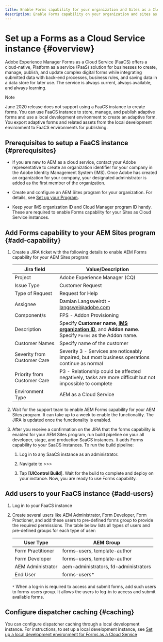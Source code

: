 ```yaml
---
title: Enable Forms capability for your organization and Sites as a Cloud Service instances 
description: Enable Forms capability on your organization and sites as a Cloud Service instance
---
```


# Set up a Forms as a Cloud Service instance {#overview}

Adobe Experience Manager Forms as a Cloud Service (FaaCS) offers a cloud-native, Platform as a service (PaaS) solution for businesses to create, manage, publish, and update complex digital forms while integrating submitted data with back-end processes, business rules, and saving data in a data store for later use. The service is always current, always available, and always learning. 

>[!NOTE]
>
> June 2020 release does not support using a FaaCS instance to create forms. You can use FaaCS instance to store, manage, and publish adaptive forms and use a local development environment to create an adaptive form. You export adaptive forms and related assets from the local development environment to FaaCS environments for publishing.


## Prerequisites to setup a FaaCS instance {#prerequisites}

* If you are new to AEM as a cloud service, contact your Adobe representative to create an organization identifier for your company in the Adobe Identity Management System (IMS). Once Adobe has created an organization for your company, your designated administrator is added as the first member of the organization.

* Create and configure an AEM Sites program for your organization. For details, see [Set up your Program](https://docs.adobe.com/content/help/en/experience-manager-cloud-manager/using/getting-started/setting-up-program.html).

* Keep your IMS organization ID and Cloud Manager program ID handy. These are required to enable Forms capability for your Sites as Cloud Service instances.


## Add Forms capability to your AEM Sites program {#add-capability}

1. Create a JIRA ticket with the following details to enable AEM Forms capability for your AEM Sites program:

    | Jira field  | Value/Description  |
    |---|---|
    | Project | Adobe Experience Manager (CQ) |
    | Issue Type | Customer Request|
    | Type of Request | Request for Help |
    | Assignee | Damian Langsweirdt - langswei@adobe.com|
    | Component/s | FPS - Addon Provisioning |
    | Description  | Specify **Customer name**, **[IMS organization ID](https://docs.adobe.com/content/help/en/core-services/interface/manage-users-and-products/organizations.html#concept_EA8AEE5B02)**, and **Addon name**. Specify `Forms` as the Addon name.|
    | Customer Names | Specify name of the customer|
    | Severity from Customer Care | Severity 3 - Services are noticeably impaired, but most business operations continue as normal|
    | Priority from Customer Care | P3 - Relationship could be affected negatively, tasks are more difficult but not impossible to complete |
    | Environment Type | AEM as a Cloud Service |

1. Wait for the support team to enable AEM Forms capability for your AEM Sites program. It can take up to a week to enable the functionality. The JIRA is updated once the functionality is enabled. 

1. After you receive a confirmation on the JIRA that the forms capability is enabled for your AEM Sites program, run build pipeline on your all developer, stage, and production SaaCS instances. It adds Forms capability to your SaaCS instances. To run the build pipeline:

    1. Log in to any SaaCS instance as an administrator. 

    1. Navigate to >>>

    1. Tap **[UIControl Build]**. Wait for the build to complete and deploy on your instance. Now, you are ready to use Forms capability. 

## Add users to your FaaCS instance {#add-users}

1. Log in to your FaaCS instance  
1. Create several users like AEM Administrator, Form Developer, Form Practioner, and add these users to pre-defined forms group to provide the required permissions. The table below lists all types of users and pre-defined groups for each type of user:
  
    | User Type | AEM Group |
    |---|---|
    | Form Practitioner  | forms-users, template-author  |
    | Form Developer | forms-users, template-author |
    | AEM Administrator | aem-administrators, fd-administrators |
    | End User| forms-users*  |

    `*` When a log-in is required to access and submit forms, add such users to  forms-users group. It allows the users to log-in to access and submit available forms.
   

## Configure dispatcher caching {#caching}

You can configure dispatcher caching through a local development instance. For instructions, to set up a local development instance, see [Set up a local development environment for Forms as a Cloud Service](setup-local-development-environment.md)

